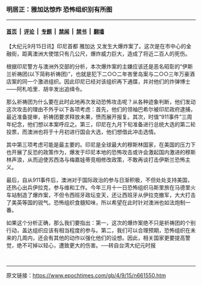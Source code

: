 ### 明居正：雅加达惊炸 恐怖组织别有所图

---

#### [首页](../../../..?n661550) &nbsp;|&nbsp; [评论](../../../../../epoch-comment?n661550) &nbsp;|&nbsp; [专题](../../../../../epoch-special?n661550) &nbsp;|&nbsp; [禁闻](../../../../../epoch-news?n661550) &nbsp;|&nbsp; [禁书](../../../../../books?n661550) &nbsp;|&nbsp; [翻墙](https://github.com/gfw-breaker/nogfw/blob/master/README.md?n661550)


<div class="post_content" id="artbody" itemprop="articleBody">
 <!-- article content begin -->
 <p>
  【大纪元9月15日讯】印尼首都
  <ok href="https://www.epochtimes.com/gb/tag/%E9%9B%85%E5%8A%A0%E8%BE%BE.html">
   雅加达
  </ok>
  又发生大爆炸案了。这次是在市中心的金融街，距离澳洲大使馆只有几公尺，爆炸威力巨大，造成了将近二百人的死伤。
 </p>
 <p>
  根据印尼警方与澳洲外交部的分析，本次爆炸案的主嫌应该还是恶名昭彰的“伊斯兰祈祷团(以下简称祈祷团)”，也就是犯下二○○二年峇里岛案与二○○三年万豪酒店案的同一个激进组织。因此印尼已经对该组织再下通牒，并对他们的炸弹博士——阿札哈里．胡辛发出追缉令。
 </p>
 <p>
  那么祈祷团为什么要在此时此地再次发动恐怖攻击呢？从各种迹象判断，他们发动这次攻击的理由不外乎以下各项考虑：首先，他们的领袖巴希尔被印尼政府逮捕，最近准备提审，祈祷团要求释放未果，愤而展开报复。其次，时值“911事件”三周年纪念，他们想以本案呼应之。第三，印尼在九月下旬准备进行总统大选的第二轮投票，而澳洲也将于十月初进行国会大选，他们想借此冲击选情。
 </p>
 <p>
  其中第三项考虑可能是最主要的。印尼是全球最大的穆斯林国家，在美国的压力下也开展了反恐的政策作为，爆发于印尼本地的恐怖攻击或许会激起国内激进的穆斯林声浪，从而迫使苏西洛与梅嘉娃蒂竞相修改政策，不敢再谈打击伊斯兰恐怖主义。
 </p>
 <p>
  最后，自从911事件后，澳洲对于国际政治的参与日渐积极，不但处处支持美国，还热心出兵伊拉克，参与维和工作。今年三月十一日恐怖组织马斯里旅在马德里火车站制造了爆炸案，不但令西班牙政坛变天，还让西班牙从伊拉克撤军，大大打击了美英等国的锐气。恐怖组织食髓知味，所以希望在此时针对澳洲也如法炮制一番。
 </p>
 <p>
  如果这个分析正确，那么我们要指出：第一，这次的爆炸案绝不只是祈祷团的个别行动，盖达组织应该有相当程度的参与。第二，我们可以合理预期，恐怖组织在未来的几周内，还会有其他的动作以强化他们的设想。因此，相关国家更要提高警觉，绝不可掉以轻心，遭致更大的伤害。──转自台湾大纪元时报
 </p>
 <p>
  <font color="#ffffff">
   (http://www.dajiyuan.com)
  </font>
 </p>
 <!-- article content end -->
 <div id="below_article_ad">
 </div>
</div>


---

原文链接：https://www.epochtimes.com/gb/4/9/15/n661550.htm